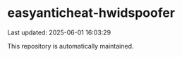 # easyanticheat-hwidspoofer

Last updated: 2025-06-01 16:03:29

This repository is automatically maintained.
